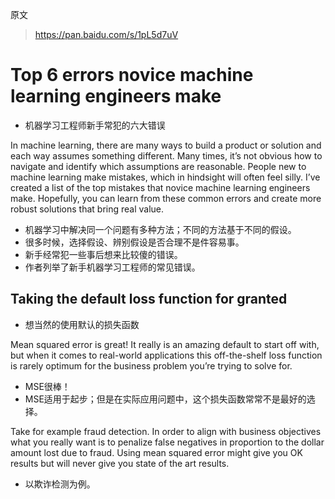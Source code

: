 原文
> https://pan.baidu.com/s/1pL5d7uV

# Top 6 errors novice machine learning engineers make

* 机器学习工程师新手常犯的六大错误

In machine learning, there are many ways to build a product or solution and each way assumes something different.
Many times, it’s not obvious how to navigate and identify which assumptions are reasonable.
People new to machine learning make mistakes, which in hindsight will often feel silly.
I’ve created a list of the top mistakes that novice machine learning engineers make. Hopefully, you can learn from these common errors and create more robust solutions that bring real value.

* 机器学习中解决同一个问题有多种方法；不同的方法基于不同的假设。
* 很多时候，选择假设、辨别假设是否合理不是件容易事。
* 新手经常犯一些事后想来比较傻的错误。
* 作者列举了新手机器学习工程师的常见错误。

## Taking the default loss function for granted

* 想当然的使用默认的损失函数

Mean squared error is great!
It really is an amazing default to start off with, but when it comes to real-world applications this off-the-shelf loss function is rarely optimum for the business problem you’re trying to solve for.

* MSE很棒！
* MSE适用于起步；但是在实际应用问题中，这个损失函数常常不是最好的选择。


Take for example fraud detection.
In order to align with business objectives what you really want is to penalize false negatives in proportion to the dollar amount lost due to fraud.
Using mean squared error might give you OK results but will never give you state of the art results.

* 以欺诈检测为例。
